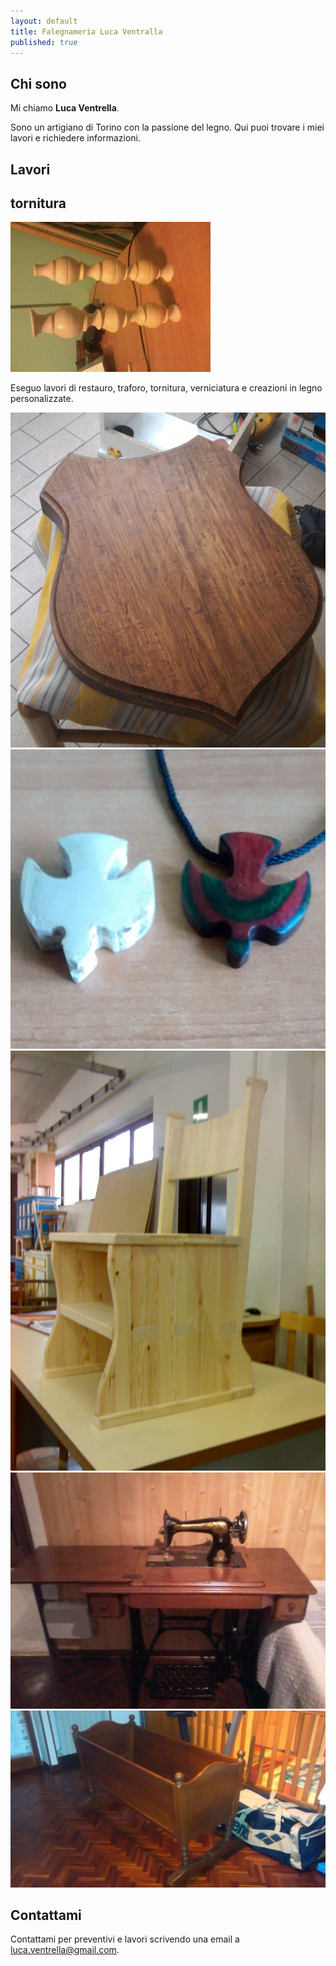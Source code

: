```yaml
---
layout: default
title: Falegnameria Luca Ventralla
published: true
---
```


## Chi sono

Mi chiamo **Luca Ventrella**.

Sono un artigiano di Torino con la passione del legno. Qui puoi trovare i miei lavori e richiedere informazioni.

## Lavori

## tornitura

![tornitura](/images/1387655340353.jpg)




Eseguo lavori di restauro, traforo, tornitura, verniciatura e creazioni in legno personalizzate.


![scudo](/images/IMG-20160311-WA0007.jpg)
![rondine](/images/IMG_20150212_132314783.jpg)
![panca](/images/30-01-09_1159.jpg)
![macchina da cucire](/images/1387655334708.jpg)
![culla](/images/IMG_20140507_183226865.jpg)

## Contattami

Contattami per preventivi e lavori scrivendo una email a [luca.ventrella@gmail.com](mailto:luca.ventrella@gmail.com).
